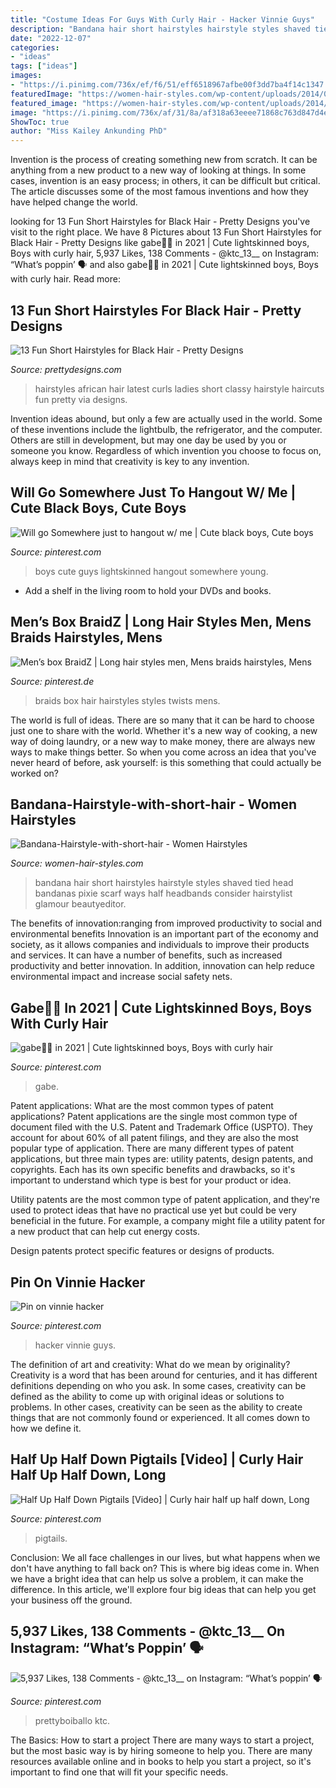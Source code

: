 ```yaml
---
title: "Costume Ideas For Guys With Curly Hair - Hacker Vinnie Guys"
description: "Bandana hair short hairstyles hairstyle styles shaved tied head bandanas pixie scarf ways half headbands consider hairstylist glamour beautyeditor"
date: "2022-12-07"
categories:
- "ideas"
tags: ["ideas"]
images:
- "https://i.pinimg.com/736x/ef/f6/51/eff6518967afbe00f3dd7ba4f14c1347.jpg"
featuredImage: "https://women-hair-styles.com/wp-content/uploads/2014/02/Bandana-Hairstyle-with-short-hair.png"
featured_image: "https://women-hair-styles.com/wp-content/uploads/2014/02/Bandana-Hairstyle-with-short-hair.png"
image: "https://i.pinimg.com/736x/af/31/8a/af318a63eeee71868c763d847d4e530d.jpg"
ShowToc: true
author: "Miss Kailey Ankunding PhD"
---
```



Invention is the process of creating something new from scratch. It can be anything from a new product to a new way of looking at things. In some cases, invention is an easy process; in others, it can be difficult but critical. The article discusses some of the most famous inventions and how they have helped change the world.

	

		
looking for 13 Fun Short Hairstyles for Black Hair - Pretty Designs you've visit to the right place. We have 8 Pictures about 13 Fun Short Hairstyles for Black Hair - Pretty Designs like gabe🖤💘 in 2021 | Cute lightskinned boys, Boys with curly hair, 5,937 Likes, 138 Comments - @ktc_13__ on Instagram: “What’s poppin’ 🗣 and also gabe🖤💘 in 2021 | Cute lightskinned boys, Boys with curly hair. Read more:
		
    
## 13 Fun Short Hairstyles For Black Hair - Pretty Designs

<img loading=lazy src="http://www.prettydesigns.com/wp-content/uploads/2014/05/CLASSY-CURLS.jpg" onerror="this.onerror=null;this.src='https://tse3.mm.bing.net/th?id=OIP.CL1pD5hKuHXBFDG6S-evvQHaKY&amp;pid=15.1';" alt="13 Fun Short Hairstyles for Black Hair - Pretty Designs">

_Source: prettydesigns.com_

>hairstyles african hair latest curls ladies short classy hairstyle haircuts fun pretty via designs. 

	

Invention ideas abound, but only a few are actually used in the world. Some of these inventions include the lightbulb, the refrigerator, and the computer. Others are still in development, but may one day be used by you or someone you know. Regardless of which invention you choose to focus on, always keep in mind that creativity is key to any invention.

    
## Will Go Somewhere Just To Hangout W/ Me | Cute Black Boys, Cute Boys

<img loading=lazy src="https://i.pinimg.com/736x/2e/3a/e9/2e3ae99e3888f33b84ebafd55bd50409.jpg" onerror="this.onerror=null;this.src='https://tse4.mm.bing.net/th?id=OIP.l3JnPsqp68qFAO4VOd937wHaKS&amp;pid=15.1';" alt="Will go Somewhere just to hangout w/ me | Cute black boys, Cute boys">

_Source: pinterest.com_

>boys cute guys lightskinned hangout somewhere young. 

	

- Add a shelf in the living room to hold your DVDs and books.

    
## Men’s Box BraidZ | Long Hair Styles Men, Mens Braids Hairstyles, Mens

<img loading=lazy src="https://i.pinimg.com/736x/65/e2/ae/65e2ae6d5fea30f1007da7349ad61192.jpg" onerror="this.onerror=null;this.src='https://tse4.mm.bing.net/th?id=OIP.0PWOwL-rRnAX0Ja9RQ_kDwHaJ3&amp;pid=15.1';" alt="Men’s box BraidZ | Long hair styles men, Mens braids hairstyles, Mens">

_Source: pinterest.de_

>braids box hair hairstyles styles twists mens. 

	

The world is full of ideas. There are so many that it can be hard to choose just one to share with the world. Whether it's a new way of cooking, a new way of doing laundry, or a new way to make money, there are always new ways to make things better. So when you come across an idea that you've never heard of before, ask yourself: is this something that could actually be worked on?

    
## Bandana-Hairstyle-with-short-hair - Women Hairstyles

<img loading=lazy src="https://women-hair-styles.com/wp-content/uploads/2014/02/Bandana-Hairstyle-with-short-hair.png" onerror="this.onerror=null;this.src='https://tse3.mm.bing.net/th?id=OIP.zG_HEPzdnQcd2CCuCrv0PgAAAA&amp;pid=15.1';" alt="Bandana-Hairstyle-with-short-hair - Women Hairstyles">

_Source: women-hair-styles.com_

>bandana hair short hairstyles hairstyle styles shaved tied head bandanas pixie scarf ways half headbands consider hairstylist glamour beautyeditor. 

	

The benefits of innovation:ranging from improved productivity to social and environmental benefits
Innovation is an important part of the economy and society, as it allows companies and individuals to improve their products and services. It can have a number of benefits, such as increased productivity and better innovation. In addition, innovation can help reduce environmental impact and increase social safety nets.

    
## Gabe🖤💘 In 2021 | Cute Lightskinned Boys, Boys With Curly Hair

<img loading=lazy src="https://i.pinimg.com/736x/ef/f6/51/eff6518967afbe00f3dd7ba4f14c1347.jpg" onerror="this.onerror=null;this.src='https://tse3.mm.bing.net/th?id=OIP.uT0OMXq_MkDeTf9-gwkGTgHaNK&amp;pid=15.1';" alt="gabe🖤💘 in 2021 | Cute lightskinned boys, Boys with curly hair">

_Source: pinterest.com_

>gabe. 

	

Patent applications: What are the most common types of patent applications?
Patent applications are the single most common type of document filed with the U.S. Patent and Trademark Office (USPTO). They account for about 60% of all patent filings, and they are also the most popular type of application.
There are many different types of patent applications, but three main types are: utility patents, design patents, and copyrights. Each has its own specific benefits and drawbacks, so it's important to understand which type is best for your product or idea.

 Utility patents are the most common type of patent application, and they're used to protect ideas that have no practical use yet but could be very beneficial in the future. For example, a company might file a utility patent for a new product that can help cut energy costs.

Design patents protect specific features or designs of products.

    
## Pin On Vinnie Hacker

<img loading=lazy src="https://i.pinimg.com/736x/d6/8a/93/d68a93dff15fb8f705746054697f80ba.jpg" onerror="this.onerror=null;this.src='https://tse4.mm.bing.net/th?id=OIP.kI2lF5kw8Kheee3Tmn-S_wHaHZ&amp;pid=15.1';" alt="Pin on vinnie hacker">

_Source: pinterest.com_

>hacker vinnie guys. 

	

The definition of art and creativity: What do we mean by originality?
Creativity is a word that has been around for centuries, and it has different definitions depending on who you ask. In some cases, creativity can be defined as the ability to come up with original ideas or solutions to problems. In other cases, creativity can be seen as the ability to create things that are not commonly found or experienced. It all comes down to how we define it.

    
## Half Up Half Down Pigtails [Video] | Curly Hair Half Up Half Down, Long

<img loading=lazy src="https://i.pinimg.com/736x/64/f8/b5/64f8b54fe1e863ce682897031fe2e54b.jpg" onerror="this.onerror=null;this.src='https://tse1.mm.bing.net/th?id=OIP.xCh7I43V6PTMTl8T56P1HwHaOn&amp;pid=15.1';" alt="Half Up Half Down Pigtails [Video] | Curly hair half up half down, Long">

_Source: pinterest.com_

>pigtails. 

	

Conclusion:
We all face challenges in our lives, but what happens when we don't have anything to fall back on? This is where big ideas come in. When we have a bright idea that can help us solve a problem, it can make the difference. In this article, we'll explore four big ideas that can help you get your business off the ground.

    
## 5,937 Likes, 138 Comments - @ktc_13__ On Instagram: “What’s Poppin’ 🗣

<img loading=lazy src="https://i.pinimg.com/736x/af/31/8a/af318a63eeee71868c763d847d4e530d.jpg" onerror="this.onerror=null;this.src='https://tse3.mm.bing.net/th?id=OIP.eh60A9jkUnO62ymwkznNSwHaJQ&amp;pid=15.1';" alt="5,937 Likes, 138 Comments - @ktc_13__ on Instagram: “What’s poppin’ 🗣">

_Source: pinterest.com_

>prettyboiballo ktc. 

	

The Basics: How to start a project
There are many ways to start a project, but the most basic way is by hiring someone to help you. There are many resources available online and in books to help you start a project, so it's important to find one that will fit your specific needs.

